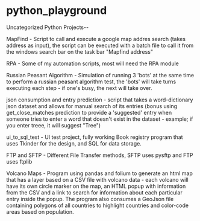 # python_playground
Uncategorized Python Projects--

MapFind - Script to call and execute a google map addres search (takes address as input), the script can be executed with a batch file to call it from the windows search bar on the task bar "Mapfind address"

RPA - Some of my automation scripts, most will need the RPA module

Russian Peasant Algorithm - Simulation of running 3 'bots' at the same time to perform a russian peasant algorithm test, the 'bots' will take turns executing each step - if one's busy, the next will take over.

json consumption and entry prediction - script that takes a word-dictionary json dataset and allows for manual search of its entries (bonus using get_close_matches prediction to provide a 'suggested' entry when someone tries to enter a word that doesn't exist in the dataset - example; if you enter treee, it will suggest "Tree")

ui_to_sql_test - UI test project, fully working Book registry program that uses Tkinder for the design, and SQL for data storage.

FTP and SFTP - Different File Transfer methods, SFTP uses pysftp and FTP uses ftplib

Volcano Maps - Program using pandas and folium to generate an html map that has a layer based on a CSV file with volcano data - each volcano will have its own circle marker on the map, an HTML popup with information from the CSV and a link to search for information about each particular entry inside the popup.  The program also consumes a GeoJson file containing polygons of all countries to highlight countries and color-code areas based on population.
